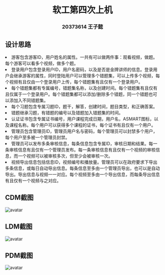 # <center>软工第四次上机</center>

### <center>20373614 王子懿</center>

## 设计思路
<li>游客包含游客ID，用户姓名的属性。一共有可以做两件事：观看视频，做题。每个游客可以看多个视频，做多个题。
<li>登录用户包含登录用户ID，用户名密码，以及是否是金牌讲师的信息。登录用户会继承游客的属性，同时登陆用户可以管理多个错题集，可以上传多个视频，每个视频有且仅由一个登录用户上传，每个错题集有且仅有一个登录用户。
<li>每个错题集都有专属编号，错题集名称，以及创建时间。每个错题集有且仅有且仅属于一个登录用户。每个错题集都可以添加/删除多个错题，同一个错题也可以添加入不同错题集。
<li>每个习题包含专属习题ID，题干，解答，创建时间，题目类型，和正确答案。
<li>错题继承习题，有错题的编号以及错题加入错题集的时间。
<li>认证证书包含专属证书编号，用户课程完成日期，用户名，ASMART图标，以及课程名称。每个用户可以获得多个课程的证书，每个证书有且仅有一个用户。
<li>管理员包含管理员ID，管理员用户名与密码，每个管理员可以封禁多个用户，每个用户至多被一个管理员封禁。
<li>管理员可以发布多条审核信息，每条信息包含专属ID，审核日期和结果。每一条审核信息有且仅有一个管理员发布。每一条审核信息有且仅有一个视频的审核信息，而一个视频可以被审核多次，但至少会被审核一次。
<li>视频导出信息包括信息ID，视频编号和播放量。管理员可以在政府要求下导出多条信息，或每日自动导出信息。每条信息至多由一个管理员导出，也可以是自动导出。导出信息与视频一一对应。每个视频至多由一个导出信息，而每条导出信息有且仅有一个视频与之对应。

## CDM截图
![avatar](1.png)

## LDM截图
![avatar](2.png)

## PDM截图
![avatar](3.png)



